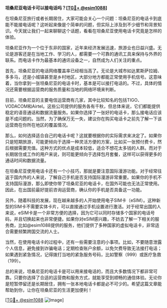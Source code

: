 **坦桑尼亚电话卡可以接电话吗？[[TG💪+ @esim1088](https://t.me/s/esim1088)]**

在坦桑尼亚旅行或者长期居住，大家可能会关心一个问题：坦桑尼亚的电话卡到底能不能接电话呢？这听起来像是个简单的问题，但实际上涉及到不少细节和背景知识。今天就让我们一起来聊聊这个话题，看看在坦桑尼亚使用电话卡究竟是怎样的体验。

坦桑尼亚作为一个位于东非的国家，近年来经济发展迅速，旅游业也日益兴盛。无论是游客还是在当地工作、学习的人，都需要一个可靠的通讯工具来保持与外界的联系。而电话卡作为最基本的通讯设备之一，自然成为人们关注的重点。

首先，坦桑尼亚的电话网络覆盖率已经相当高了。无论是大城市如达累斯萨拉姆、多多马，还是小城镇甚至是乡村地区，大部分地方都能正常使用手机信号。这意味着，当你拿到一张坦桑尼亚的电话卡时，基本是可以接打电话的。不过，具体的情况还需要根据运营商的服务质量和当地的网络环境来判断。

目前，坦桑尼亚的主要电信运营商有几家，其中比较知名的包括TIGO、VODACOM和Airtel。这些公司提供的服务各有千秋，但总体来说，它们都能提供稳定的语音通话和数据流量服务。如果你选择了一张好的电话卡，那么接电话应该是不成问题的。当然，为了确保万无一失，建议你在购买电话卡之前先了解一下该运营商在你所在地区的覆盖情况。

那么，如何选择适合自己的电话卡呢？这就要根据你的实际需求来决定了。如果你只是短期旅游，可能更倾向于选择一种灵活方便的方案，比如买一张预付费卡，然后根据需要充值。这种方式的优点是成本较低，适合不想花太多钱的人群。而对于长期居住或工作的用户来说，则可能更倾向于选择包月套餐，这样可以获得更多的通话时间和数据流量。

在坦桑尼亚使用电话卡还有一个小技巧，那就是要注意国际漫游功能。对于经常往返于国内外的人来说，了解自己手机是否支持国际漫游非常重要。如果你的手机不支持国际漫游，那么即使你带了坦桑尼亚的电话卡，在国外可能也无法正常使用。因此，在出国前最好提前咨询运营商，确认你的手机是否具备这一功能。

另外，随着科技的发展，现在越来越多的人开始使用电子SIM卡（eSIM）。这种新型的SIM卡不需要实体卡片，可以直接通过手机设置进行激活。对于经常出国的人来说，eSIM卡是一个非常方便的选择，因为它可以同时存储多个国家的电话号码，并且切换起来也非常便捷。如果你对eSIM感兴趣，不妨去了解一下相关的服务商，比如@esim1088提供的服务，他们提供了多种国家的虚拟电话卡，非常适合需要频繁跨国交流的人士。

当然，在使用电话卡的过程中，还有一些需要注意的小事项。比如，不要随意泄露个人信息，避免接到诈骗电话；定期检查账户余额，以免欠费导致无法接打电话；如果遇到紧急情况，记得拨打当地的紧急服务号码，比如警察（999）或医疗急救（199）。

总的来说，坦桑尼亚的电话卡是可以用来接电话的，而且大多数情况下都非常可靠。只要你选择了合适的运营商和服务方式，就能享受到顺畅的通信体验。无论你是短暂停留还是长期居住，拥有一张本地电话卡都是必不可少的。希望这篇文章能帮助到你，让你在坦桑尼亚的生活更加便利！

[[TG💪+ @esim1088](https://t.me/s/esim1088) ![Image](https://i.postimg.cc/4NQfJmqS/Snipaste-2025-05-13-00-14-12.png)]
